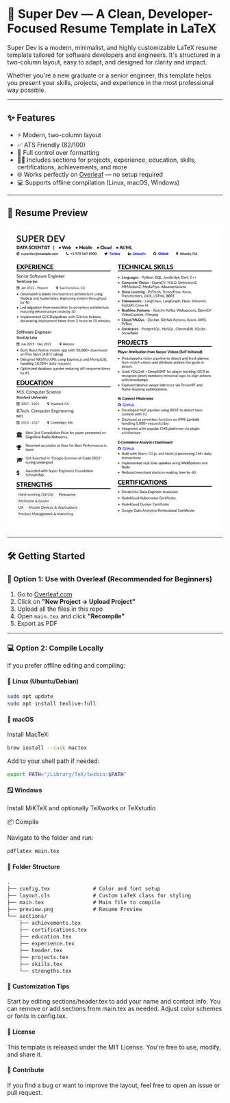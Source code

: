 # 💼 Super Dev — A Clean, Developer-Focused Resume Template in LaTeX

Super Dev is a modern, minimalist, and highly customizable LaTeX resume template tailored for software developers and engineers. It's structured in a two-column layout, easy to adapt, and designed for clarity and impact.

Whether you're a new graduate or a senior engineer, this template helps you present your skills, projects, and experience in the most professional way possible.

---

## ✨ Features

- ⚡️ Modern, two-column layout
- ✅ ATS Friendly (82/100)
- 📄 Full control over formatting
- 🧑‍💻 Includes sections for projects, experience, education, skills, certifications, achievements, and more
- 🌐 Works perfectly on [Overleaf](https://overleaf.com) — no setup required
- 💻 Supports offline compilation (Linux, macOS, Windows)

---

<h2>🔖 Resume Preview</h2>

<img src="preview.png" alt="Resume Preview" width="500"/>

---

## 🛠️ Getting Started

### 🔗 Option 1: Use with Overleaf (Recommended for Beginners)

1. Go to [Overleaf.com](https://overleaf.com)
2. Click on **"New Project → Upload Project"**
3. Upload all the files in this repo
4. Open `main.tex` and click **"Recompile"**
5. Export as PDF

---

### 💻 Option 2: Compile Locally

If you prefer offline editing and compiling:

#### 🐧 Linux (Ubuntu/Debian)

```bash
sudo apt update
sudo apt install texlive-full
```

#### 🍎 macOS 

Install MacTeX:

```bash
brew install --cask mactex
```

Add to your shell path if needed:

```bash
export PATH="/Library/TeX/texbin:$PATH"
```

#### 🪟 Windows

Install MiKTeX and optionally TeXworks or TeXstudio

📦 Compile

Navigate to the folder and run:

```bash
pdflatex main.tex
```

#### 🧾 Folder Structure

```
.
├── config.tex              # Color and font setup
├── layout.cls              # Custom LaTeX class for styling
├── main.tex                # Main file to compile
├── preview.png             # Resume Preview
└── sections/
    ├── achievements.tex
    ├── certifications.tex
    ├── education.tex
    ├── experience.tex
    ├── header.tex
    ├── projects.tex
    ├── skills.tex
    └── strengths.tex
```

#### 📌 Customization Tips

Start by editing sections/header.tex to add your name and contact info.
You can remove or add sections from main.tex as needed.
Adjust color schemes or fonts in config.tex.


#### 🔑 License

This template is released under the MIT License. You're free to use, modify, and share it.

#### 🙌 Contribute

If you find a bug or want to improve the layout, feel free to open an issue or pull request.


